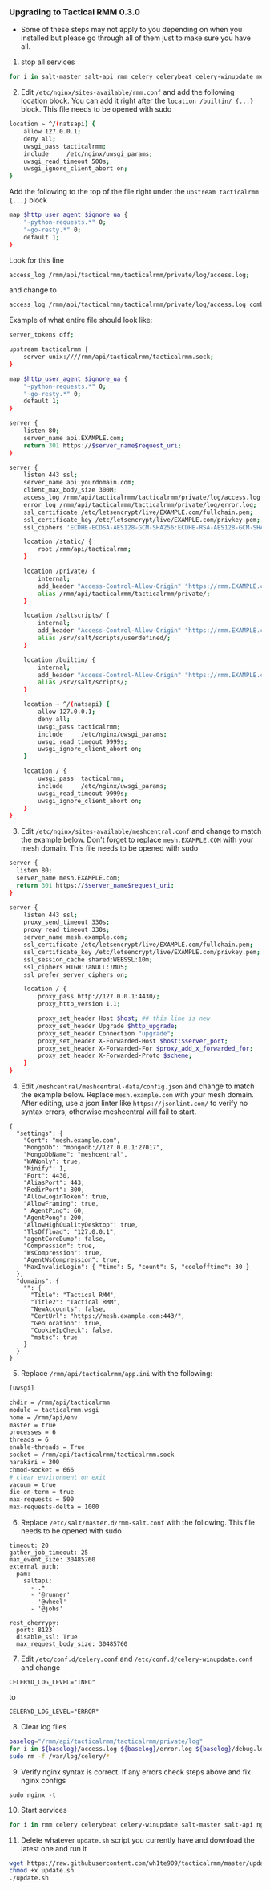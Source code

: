 ### Upgrading to Tactical RMM 0.3.0
- Some of these steps may not apply to you depending on when you installed but please go through all of them just to make sure you have all.

1. stop all services
```bash
for i in salt-master salt-api rmm celery celerybeat celery-winupdate meshcentral nginx; do sudo systemctl stop $i; done
```

2. Edit `/etc/nginx/sites-available/rmm.conf` and add the following location block. You can add it right after the `location /builtin/ {...}` block. This file needs to be opened with sudo
```bash
location ~ ^/(natsapi) {
    allow 127.0.0.1;
    deny all;
    uwsgi_pass tacticalrmm;
    include     /etc/nginx/uwsgi_params;
    uwsgi_read_timeout 500s;
    uwsgi_ignore_client_abort on;
}
```

Add the following to the top of the file right under the `upstream tacticalrmm {...}` block
```bash
map $http_user_agent $ignore_ua {
    "~python-requests.*" 0;
    "~go-resty.*" 0;
    default 1;
}
```

Look for this line
```bash
access_log /rmm/api/tacticalrmm/tacticalrmm/private/log/access.log;
```
and change to
```bash
access_log /rmm/api/tacticalrmm/tacticalrmm/private/log/access.log combined if=$ignore_ua;
```

Example of what entire file should look like:
```bash
server_tokens off;

upstream tacticalrmm {
    server unix:////rmm/api/tacticalrmm/tacticalrmm.sock;
}

map $http_user_agent $ignore_ua {
    "~python-requests.*" 0;
    "~go-resty.*" 0;
    default 1;
}

server {
    listen 80;
    server_name api.EXAMPLE.com;
    return 301 https://$server_name$request_uri;
}

server {
    listen 443 ssl;
    server_name api.yourdomain.com;
    client_max_body_size 300M;
    access_log /rmm/api/tacticalrmm/tacticalrmm/private/log/access.log combined if=$ignore_ua;
    error_log /rmm/api/tacticalrmm/tacticalrmm/private/log/error.log;
    ssl_certificate /etc/letsencrypt/live/EXAMPLE.com/fullchain.pem;
    ssl_certificate_key /etc/letsencrypt/live/EXAMPLE.com/privkey.pem;
    ssl_ciphers 'ECDHE-ECDSA-AES128-GCM-SHA256:ECDHE-RSA-AES128-GCM-SHA256:ECDHE-ECDSA-AES256-GCM-SHA384:ECDHE-RSA-AES256-GCM-SHA384:ECDHE-ECDSA-CHACHA20-POLY1305:ECDHE-RSA-CHACHA20-POLY1305:DHE-RSA-AES128-GCM-SHA256:DHE-RSA-AES256-GCM-SHA384';

    location /static/ {
        root /rmm/api/tacticalrmm;
    }

    location /private/ {
        internal;
        add_header "Access-Control-Allow-Origin" "https://rmm.EXAMPLE.com";
        alias /rmm/api/tacticalrmm/tacticalrmm/private/;
    }

    location /saltscripts/ {
        internal;
        add_header "Access-Control-Allow-Origin" "https://rmm.EXAMPLE.com";
        alias /srv/salt/scripts/userdefined/;
    }

    location /builtin/ {
        internal;
        add_header "Access-Control-Allow-Origin" "https://rmm.EXAMPLE.com";
        alias /srv/salt/scripts/;
    }

    location ~ ^/(natsapi) {
        allow 127.0.0.1;
        deny all;
        uwsgi_pass tacticalrmm;
        include     /etc/nginx/uwsgi_params;
        uwsgi_read_timeout 9999s;
        uwsgi_ignore_client_abort on;
    }

    location / {
        uwsgi_pass  tacticalrmm;
        include     /etc/nginx/uwsgi_params;
        uwsgi_read_timeout 9999s;
        uwsgi_ignore_client_abort on;
    }
}
```

3. Edit `/etc/nginx/sites-available/meshcentral.conf` and change to match the example below. Don't forget to replace `mesh.EXAMPLE.COM` with your mesh domain. This file needs to be opened with sudo
```bash
server {
  listen 80;
  server_name mesh.EXAMPLE.com;
  return 301 https://$server_name$request_uri;
}

server {
    listen 443 ssl;
    proxy_send_timeout 330s;
    proxy_read_timeout 330s;
    server_name mesh.example.com;
    ssl_certificate /etc/letsencrypt/live/EXAMPLE.com/fullchain.pem;
    ssl_certificate_key /etc/letsencrypt/live/EXAMPLE.com/privkey.pem;
    ssl_session_cache shared:WEBSSL:10m;
    ssl_ciphers HIGH:!aNULL:!MD5;
    ssl_prefer_server_ciphers on;

    location / {
        proxy_pass http://127.0.0.1:4430/;
        proxy_http_version 1.1;

        proxy_set_header Host $host; ## this line is new
        proxy_set_header Upgrade $http_upgrade;
        proxy_set_header Connection "upgrade";
        proxy_set_header X-Forwarded-Host $host:$server_port;
        proxy_set_header X-Forwarded-For $proxy_add_x_forwarded_for;
        proxy_set_header X-Forwarded-Proto $scheme;
    }
}
```

4. Edit `/meshcentral/meshcentral-data/config.json` and change to match the example below. Replace `mesh.example.com` with your mesh domain. After editing, use a json linter like `https://jsonlint.com/` to verify no syntax errors, otherwise meshcentral will fail to start.
```
{
  "settings": {
    "Cert": "mesh.example.com",
    "MongoDb": "mongodb://127.0.0.1:27017",
    "MongoDbName": "meshcentral",
    "WANonly": true,
    "Minify": 1,
    "Port": 4430,
    "AliasPort": 443,
    "RedirPort": 800,
    "AllowLoginToken": true,
    "AllowFraming": true,
    "_AgentPing": 60,
    "AgentPong": 200,
    "AllowHighQualityDesktop": true,
    "TlsOffload": "127.0.0.1",
    "agentCoreDump": false,
    "Compression": true,
    "WsCompression": true,
    "AgentWsCompression": true,
    "MaxInvalidLogin": { "time": 5, "count": 5, "coolofftime": 30 }
  },
  "domains": {
    "": {
      "Title": "Tactical RMM",
      "Title2": "Tactical RMM",
      "NewAccounts": false,
      "CertUrl": "https://mesh.example.com:443/",
      "GeoLocation": true,
      "CookieIpCheck": false,
      "mstsc": true
    }
  }
}
```

5. Replace `/rmm/api/tacticalrmm/app.ini` with the following:
```bash
[uwsgi]

chdir = /rmm/api/tacticalrmm
module = tacticalrmm.wsgi
home = /rmm/api/env
master = true
processes = 6
threads = 6
enable-threads = True
socket = /rmm/api/tacticalrmm/tacticalrmm.sock
harakiri = 300
chmod-socket = 666
# clear environment on exit
vacuum = true
die-on-term = true
max-requests = 500
max-requests-delta = 1000
```

6. Replace `/etc/salt/master.d/rmm-salt.conf` with the following. This file needs to be opened with sudo
```
timeout: 20
gather_job_timeout: 25
max_event_size: 30485760
external_auth:
  pam:
    saltapi:
      - .*
      - '@runner'
      - '@wheel'
      - '@jobs'

rest_cherrypy:
  port: 8123
  disable_ssl: True
  max_request_body_size: 30485760
```

7. Edit `/etc/conf.d/celery.conf` and `/etc/conf.d/celery-winupdate.conf` and change
```
CELERYD_LOG_LEVEL="INFO"
```
to
```
CELERYD_LOG_LEVEL="ERROR"
```

8. Clear log files
```bash
baselog="/rmm/api/tacticalrmm/tacticalrmm/private/log"
for i in ${baselog}/access.log ${baselog}/error.log ${baselog}/debug.log ${baselog}/uwsgi.log; do sudo rm -f $i; done
sudo rm -f /var/log/celery/*
```

9. Verify nginx syntax is correct. If any errors check steps above and fix nginx configs
```
sudo nginx -t
```

10. Start services
```bash
for i in rmm celery celerybeat celery-winupdate salt-master salt-api nginx meshcentral; do sudo systemctl start $i; done
```

11. Delete whatever `update.sh` script you currently have and download the latest one and run it
```bash
wget https://raw.githubusercontent.com/wh1te909/tacticalrmm/master/update.sh
chmod +x update.sh
./update.sh
```



